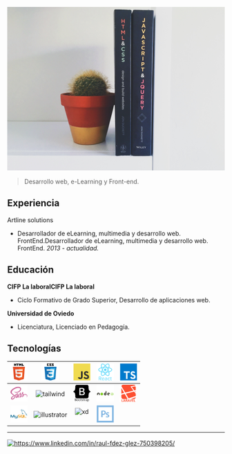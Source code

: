 
![Header](https://raw.githubusercontent.com/desarrollador1982/desarrollador1982/main/greg-rakozy-vw3Ahg4x1tY-unsplash.jpg "Header")

> Desarrollo web, e-Learning y Front-end.


## Experiencia
Artline solutions 
   - Desarrollador de eLearning, multimedia y desarrollo web. FrontEnd.Desarrollador de eLearning, multimedia y desarrollo web. FrontEnd.
   *2013 - actualidad.*
    

## Educación

**CIFP La laboralCIFP La laboral**

- Ciclo Formativo de Grado Superior, Desarrollo de aplicaciones web.
    
**Universidad de Oviedo**
- Licenciatura, Licenciado en Pedagogía.

## Tecnologías


| <img src="https://raw.githubusercontent.com/devicons/devicon/master/icons/html5/html5-original-wordmark.svg" alt="html5" width="40" height="40"/>  | <img src="https://raw.githubusercontent.com/devicons/devicon/master/icons/css3/css3-original-wordmark.svg" alt="css3" width="40" height="40"/>  |  <img src="https://raw.githubusercontent.com/devicons/devicon/master/icons/javascript/javascript-original.svg" alt="javascript" width="40" height="40"/>  |   <img src="https://raw.githubusercontent.com/devicons/devicon/master/icons/react/react-original-wordmark.svg" alt="react" width="40" height="40"/>  |  <img src="https://raw.githubusercontent.com/devicons/devicon/master/icons/typescript/typescript-original.svg" alt="typescript" width="40" height="40"/> |
| :------------: | :------------: | :------------: | :------------: | :------------: |
|   <img src="https://raw.githubusercontent.com/devicons/devicon/master/icons/sass/sass-original.svg" alt="sass" width="40" height="40"/>   |  <img src="https://www.vectorlogo.zone/logos/tailwindcss/tailwindcss-icon.svg" alt="tailwind" width="40" height="40"/>   | <img src="https://raw.githubusercontent.com/devicons/devicon/master/icons/bootstrap/bootstrap-plain-wordmark.svg" alt="bootstrap" width="40" height="40"/> | <img  src="https://raw.githubusercontent.com/devicons/devicon/master/icons/nodejs/nodejs-original-wordmark.svg" alt="nodejs" width="40" height="40"/> | <img src="https://raw.githubusercontent.com/devicons/devicon/master/icons/laravel/laravel-plain-wordmark.svg" alt="laravel" width="40" height="40"/>
|   <img src="https://raw.githubusercontent.com/devicons/devicon/master/icons/mysql/mysql-original-wordmark.svg" alt="mysql" width="40" height="40"/> | <img src="https://www.vectorlogo.zone/logos/adobe_illustrator/adobe_illustrator-icon.svg" alt="illustrator" width="40" height="40"/>   | <img src="https://cdn.worldvectorlogo.com/logos/adobe-xd.svg" alt="xd" width="40" height="40"/> </a> </p>  |  <img src="https://raw.githubusercontent.com/devicons/devicon/master/icons/photoshop/photoshop-line.svg" alt="photoshop" width="40" height="40"/> 

<hr>

<a href="https://linkedin.com/in/https://www.linkedin.com/in/raul-fdez-glez-750398205/" target="blank"><img align="center" src="https://raw.githubusercontent.com/rahuldkjain/github-profile-readme-generator/master/src/images/icons/Social/linked-in-alt.svg" alt="https://www.linkedin.com/in/raul-fdez-glez-750398205/" height="30" width="40" /></a>  
